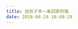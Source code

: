 ```yaml
---
title: 给孩子多一条回家的路
date: 2018-04-24 16:49:29
---
```


<div class="box alt" data-url="https://api.chenyifaer.com/v1/losts" id="lost-children-wrapper"></div>
